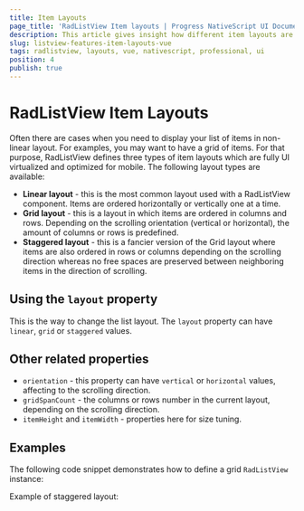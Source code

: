 ```yaml
---
title: Item Layouts
page_title: 'RadListView Item layouts | Progress NativeScript UI Documentation'
description: This article gives insight how different item layouts are used with RadListView.
slug: listview-features-item-layouts-vue
tags: radlistview, layouts, vue, nativescript, professional, ui
position: 4
publish: true
---
```


# RadListView Item Layouts
Often there are cases when you need to display your list of items in non-linear layout. For examples, you may want to have a grid of items. For that purpose, RadListView defines three types of item layouts which are fully UI virtualized and optimized for mobile. The following layout types are available:
- **Linear layout** - this is the most common layout used with a RadListView component. Items are ordered horizontally or vertically one at a time.
- **Grid layout** - this is a layout in which items are ordered in columns and rows. Depending on the scrolling orientation (vertical or horizontal), the amount of columns or rows is predefined.
- **Staggered layout** - this is a fancier version of the Grid layout where items are also ordered in rows or columns depending on the scrolling direction whereas no free spaces are preserved between neighboring items in the direction of scrolling.

## Using the `layout` property
This is the way to change the list layout. The `layout` property can have `linear`, `grid` or `staggered` values.

## Other related properties

- `orientation` - this property can have `vertical` or `horizontal` values, affecting to the scrolling direction.
- `gridSpanCount` - the columns or rows number in the current layout, depending on the scrolling direction.
- `itemHeight` and `itemWidth` - properties here for size tuning.

## Examples

The following code snippet demonstrates how to define a grid `RadListView` instance:

<snippet id='listvue-gridlayout-vue'/>

Example of staggered layout:

<snippet id='listview-staggeredlayout-vue'/>

